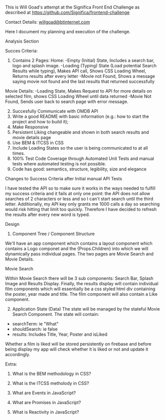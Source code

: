 This is Will Goad's attempt at the Significa Front End Challenge as described at https://github.com/Significa/frontend-challenge

Contact Details:
willgoad@btinternet.com

Here I document my planning and execution of the challenge.

Analysis Section

Succes Criteria:
1. Contains 2 Pages:
Home:
    -Empty (Initial) State, Includes a search bar, logo and splash image.
    -Loading (Typing) State (Load potential Search Results while typing), Makes API call, Shows CSS Loading Wheel, Returns results after every letter
    -Movie not Found, Shows a message saying movie not found and the last results that returned successfully

Movie Details:
    -Loading State, Makes Request to API for more details on selected film, shows CSS Loading Wheel until data returned
    -Movie Not Found, Sends user back to search page with error message.

2. Succesfully Communicate with OMDB API
3. Write a good README with basic information (e.g.: how to start the project and how to build it);
4. Make Responsive
5. Persistent Liking changeable and shown in both search results and movie details page
6. Use BEM & ITCSS in CSS
7. Include Loading States so the user is being communicated to at all times.
8. 100% Test Code Coverage through Automated Unit Tests and manual tests where automated testing is not possible.
9. Code has good: semantics, structure, legibility, size and elegance

Changes to Success Criteria after Initial manual API Tests

I have tested the API so to make sure it works in the ways needed to fulfill my success criteria and it fails at only one point: the API does not allow
searches of 2 characters or less and so I can't start search until the third letter. Additionally, my API key only grants me 1000 calls a day so searching 
would risk hitting that limit too quickly. Therefore I have decided to refresh the results after every new word is typed.

Design

1. Component Tree / Component Structure

We'll have an app component which contains a layout component which contains a Logo componet and the {Props.Children} 
into which we will dynamically pass individual pages. The two pages are Movie Search and Movie Details.

Movie Search

Within Movie Search there will be 3 sub components: Search Bar, Splash Image and Results Display. Finally, the results 
display will contain individual film components which will essentially be a css styled html div containing the poster, 
year made and title. The film component will also contain a Like component.


2. Application State (Data)
The state will be managed by the stateful Movie Search Component. The state will contain:

<ul>
    <li>searchTerm: ie "What"</li>
    <li>shouldSearch: ie false</li>
    <li>results: Includes Title, Year, Poster and isLiked</li>
</ul>

Whether a film is liked will be stored persistently on firebase and before being display my app will check whether it
is liked or not and update it accordingly.

Extra:

1. What is the BEM methodology in CSS?

2. What is the ITCSS metholody in CSS?

3. What are Events in JavaScript?

4. What are Promises in JavaScript?

5. What is Reactivity in JavaScript?


